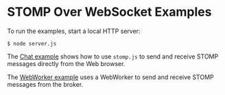 # STOMP Over WebSocket Examples

To run the examples, start a local HTTP server:

    $ node server.js

The [Chat example](http://localhost:8080/chat/) shows how to use `stomp.js` to send and receive STOMP messages directly from the Web browser.

The [WebWorker example](http://localhost:8080/chat/) uses a WebWorker to send and receive STOMP messages from the broker.
